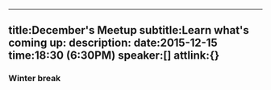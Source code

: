 ----
title:December's Meetup
subtitle:Learn what's coming up:
description:
date:2015-12-15
time:18:30 (6:30PM)
speaker:[]
attlink:{}
----

### Winter break


[1]: /becomeaspeaker
